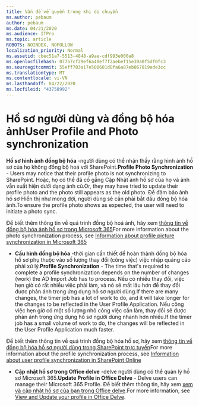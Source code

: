 ```yaml
---
title: Vấn đề về quyền trong khi di chuyển
ms.author: pebaum
author: pebaum
ms.date: 04/21/2020
ms.audience: ITPro
ms.topic: article
ROBOTS: NOINDEX, NOFOLLOW
localization_priority: Normal
ms.assetid: cbec51a7-5513-4848-a9ae-cdf993e000a8
ms.openlocfilehash: 077b7cf29ef6a40ef7f2aebef15e39a0f5df0fc3
ms.sourcegitcommit: 55eff703a17e500681d8fa6a87eb067019ade3cc
ms.translationtype: MT
ms.contentlocale: vi-VN
ms.lasthandoff: 04/22/2020
ms.locfileid: "43758992"
---
```

# <a name="user-profile-and-photo-synchronization"></a><span data-ttu-id="ad3de-102">Hồ sơ người dùng và đồng bộ hóa ảnh</span><span class="sxs-lookup"><span data-stu-id="ad3de-102">User Profile and Photo synchronization</span></span>

 <span data-ttu-id="ad3de-103">**Hồ sơ hình ảnh đồng bộ hóa** -người dùng có thể nhận thấy rằng hình ảnh hồ sơ của họ không đồng bộ hoá với SharePoint.</span><span class="sxs-lookup"><span data-stu-id="ad3de-103">**Profile Photo Synchronization** - Users may notice that their profile photo is not synchronizing to SharePoint.</span></span> <span data-ttu-id="ad3de-104">Hoặc, họ có thể đã cố gắng Cập Nhật ảnh hồ sơ của họ và ảnh vẫn xuất hiện dưới dạng ảnh cũ.</span><span class="sxs-lookup"><span data-stu-id="ad3de-104">Or, they may have tried to update their profile photo and the photo still appears as the old photo.</span></span> <span data-ttu-id="ad3de-105">Để đảm bảo ảnh hồ sơ Hiển thị như mong đợi, người dùng sẽ cần phải bắt đầu đồng bộ hóa ảnh.</span><span class="sxs-lookup"><span data-stu-id="ad3de-105">To ensure the profile photo shows as expected, the user will need to initiate a photo sync.</span></span> 
  
<span data-ttu-id="ad3de-106">Để biết thêm thông tin về quá trình đồng bộ hoá ảnh, hãy xem [thông tin về đồng bộ hóa ảnh hồ sơ trong Microsoft 365](https://go.microsoft.com/fwlink/?linkid=2022634)</span><span class="sxs-lookup"><span data-stu-id="ad3de-106">For more information about the photo synchronization process, see [Information about profile picture synchronization in Microsoft 365](https://go.microsoft.com/fwlink/?linkid=2022634)</span></span>
  
- <span data-ttu-id="ad3de-107">**Cấu hình đồng bộ hóa** -thời gian cần thiết để hoàn thành đồng bộ hóa hồ sơ phụ thuộc vào số lượng thay đổi (công việc) việc nhập quảng cáo phải xử lý.</span><span class="sxs-lookup"><span data-stu-id="ad3de-107">**Profile Synchronization** - The time that's required to complete a profile synchronization depends on the number of changes (work) the AD Import Job has to process.</span></span> <span data-ttu-id="ad3de-108">Nếu có nhiều thay đổi, việc hẹn giờ có rất nhiều việc phải làm, và nó sẽ mất lâu hơn để thay đổi được phản ánh trong ứng dụng hồ sơ người dùng.</span><span class="sxs-lookup"><span data-stu-id="ad3de-108">If there are many changes, the timer job has a lot of work to do, and it will take longer for the changes to be reflected in the User Profile Application.</span></span> <span data-ttu-id="ad3de-109">Nếu công việc hẹn giờ có một số lượng nhỏ công việc cần làm, thay đổi sẽ được phản ánh trong ứng dụng hồ sơ người dùng nhanh hơn nhiều.</span><span class="sxs-lookup"><span data-stu-id="ad3de-109">If the timer job has a small volume of work to do, the changes will be reflected in the User Profile Application much faster.</span></span> 
  
<span data-ttu-id="ad3de-110">Để biết thêm thông tin về quá trình đồng bộ hóa hồ sơ, hãy xem [thông tin về đồng bộ hóa hồ sơ người dùng trong SharePoint trực tuyến](https://go.microsoft.com/fwlink/?linkid=2022639)</span><span class="sxs-lookup"><span data-stu-id="ad3de-110">For more information about the profile synchronization process, see [Information about user profile synchronization in SharePoint Online](https://go.microsoft.com/fwlink/?linkid=2022639)</span></span>
    
- <span data-ttu-id="ad3de-111">**Cập nhật hồ sơ trong Office delve** -delve người dùng có thể quản lý hồ sơ Microsoft 365.</span><span class="sxs-lookup"><span data-stu-id="ad3de-111">**Update Profile in Office Delve** - Delve users can manage their Microsoft 365 Profile.</span></span> <span data-ttu-id="ad3de-112">Để biết thêm thông tin, hãy xem [xem và cập nhật hồ sơ của bạn trong Office delve](https://support.office.com/article/View-and-update-your-profile-in-Office-Delve-4e84343b-eedf-45a1-aeb9-8627ccca14ba).</span><span class="sxs-lookup"><span data-stu-id="ad3de-112">For more information, see [View and Update your profile in Office Delve](https://support.office.com/article/View-and-update-your-profile-in-Office-Delve-4e84343b-eedf-45a1-aeb9-8627ccca14ba).</span></span>
    

